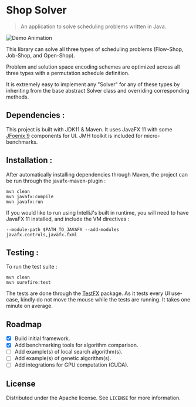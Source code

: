 # Shop Solver
> An application to solve scheduling problems written in Java.

![Demo Animation](https://i.imgur.com/MT5ZHKp.gif)

This library can solve all three types of scheduling problems (Flow-Shop, Job-Shop, and Open-Shop).

Problem and solution space encoding schemes are optimized across all three types with a permutation schedule definition. 

It is extremely easy to implement any "Solver" for any of these types by inheriting from the base abstract Solver class and overriding corresponding methods.


## Dependencies :

This project is built with JDK11 & Maven. It uses JavaFX 11 with some [JFoenix 9](https://github.com/jfoenixadmin/JFoenix) components for UI. JMH toolkit is included for micro-benchmarks.

## Installation :

After automatically installing dependencies through Maven, the project can be run through the javafx-maven-plugin :

    mvn clean
    mvn javafx:compile
    mvn javafx:run

If you would like to run using IntelliJ's built in runtime, you will need to have JavaFX 11 installed, and include the VM directives : 

    --module-path $PATH_TO_JAVAFX --add-modules javafx.controls,javafx.fxml

## Testing : 

To run the test suite : 

    mvn clean
    mvn surefire:test

The tests are done through the [TestFX](https://github.com/TestFX/TestFX) package. 
As it tests every UI use-case, kindly do not move the mouse while the tests are running. It takes one minute on average.

## Roadmap

- [x] Build initial framework.
- [x] Add benchmarking tools for algorithm comparison.
- [ ] Add example(s) of local search algorithm(s).
- [ ] Add example(s) of genetic algorithm(s).
- [ ] Add integrations for GPU computation (CUDA).

## License

Distributed under the Apache license. See ``LICENSE`` for more information.
